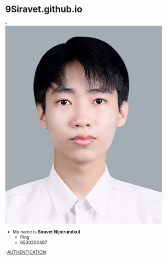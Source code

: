 # 9Siravet.github.io
-![siravet](siravet.jpg)
- My name is **Siravet Nijnirundkul**  
  - Ping  
  - 6530200487  
 


-[AUTHENTICATION](authentication)
